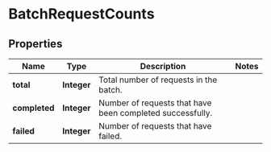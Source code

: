 # BatchRequestCounts

## Properties
Name | Type | Description | Notes
------------ | ------------- | ------------- | -------------
**total** | **Integer** | Total number of requests in the batch. | 
**completed** | **Integer** | Number of requests that have been completed successfully. | 
**failed** | **Integer** | Number of requests that have failed. | 
